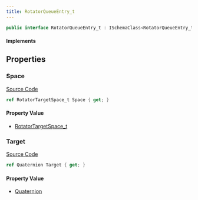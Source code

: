 ```yaml
---
title: RotatorQueueEntry_t
---
```


```csharp
public interface RotatorQueueEntry_t : ISchemaClass<RotatorQueueEntry_t>, ISchemaField, ISchemaClass, INativeHandle
```

#### Implements

## Properties

### Space

[Source Code](https://github.com/swiftly-solution/swiftlys2/blob/beta/managed/src/SwiftlyS2.Generated/Schemas/Interfaces/RotatorQueueEntry_t.cs#L18)

```csharp
ref RotatorTargetSpace_t Space { get; }
```

#### Property Value

- [RotatorTargetSpace_t](/docs/api/shared/schemadefinitions/rotatortargetspace_t)

### Target

[Source Code](https://github.com/swiftly-solution/swiftlys2/blob/beta/managed/src/SwiftlyS2.Generated/Schemas/Interfaces/RotatorQueueEntry_t.cs#L16)

```csharp
ref Quaternion Target { get; }
```

#### Property Value

- [Quaternion](/docs/api/shared/natives/quaternion)

